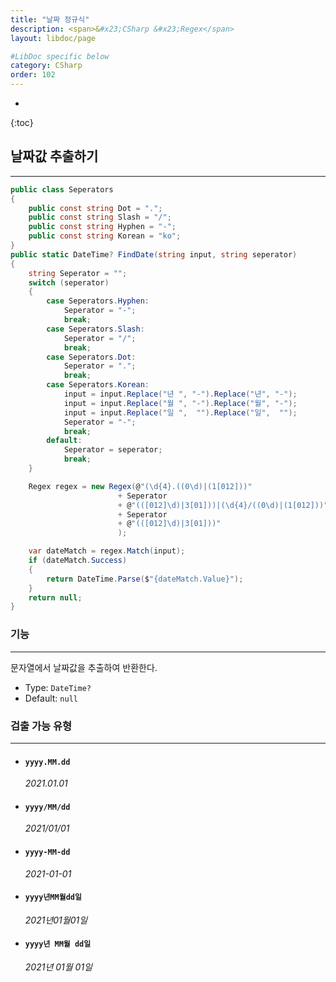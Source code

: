```yaml
---
title: "날짜 정규식"
description: <span>&#x23;CSharp &#x23;Regex</span>
layout: libdoc/page

#LibDoc specific below
category: CSharp
order: 102
---
```

* 
{:toc}

## 날짜값 추출하기
---
```csharp
public class Seperators
{
    public const string Dot = ".";
    public const string Slash = "/";
    public const string Hyphen = "-";
    public const string Korean = "ko";
}
public static DateTime? FindDate(string input, string seperator)
{
    string Seperator = "";
    switch (seperator)
    {
        case Seperators.Hyphen:
            Seperator = "-";
            break;
        case Seperators.Slash:
            Seperator = "/";
            break;
        case Seperators.Dot:
            Seperator = ".";
            break;
        case Seperators.Korean:
            input = input.Replace("년 ", "-").Replace("년", "-");
            input = input.Replace("월 ", "-").Replace("월", "-");
            input = input.Replace("일 ",  "").Replace("일",  "");
            Seperator = "-";
            break;
        default:
            Seperator = seperator;
            break;
    }

    Regex regex = new Regex(@"(\d{4}.((0\d)|(1[012]))"
                        + Seperator
                        + @"(([012]\d)|3[01]))|(\d{4}/((0\d)|(1[012]))"
                        + Seperator
                        + @"(([012]\d)|3[01]))"
                        );

    var dateMatch = regex.Match(input);
    if (dateMatch.Success)
    {
        return DateTime.Parse($"{dateMatch.Value}");
    }
    return null;
}
```

### 기능
---
문자열에서 날짜값을 추출하여 반환한다.
* Type: `DateTime?`
* Default: `null`

### 검출 가능 유형
---
* #### `yyyy.MM.dd`
    *2021.01.01*
* #### `yyyy/MM/dd`
    *2021/01/01*
* #### `yyyy-MM-dd`
    *2021-01-01*
* #### `yyyy년MM월dd일`
    *2021년01월01일*
* #### `yyyy년 MM월 dd일`
    *2021년 01월 01일*
